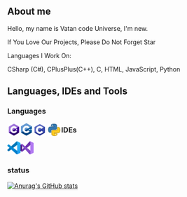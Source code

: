 ## About me
Hello, my name is Vatan code Universe, I'm new.

If You Love Our Projects, Please Do Not Forget Star

Languages I Work On:

CSharp (C#), CPlusPlus(C++), C, HTML, JavaScript, Python


## Languages, IDEs and Tools

### Languages


<img style="padding: 1.5px" align="left" alt="CSharp" width="26px" src="https://raw.githubusercontent.com/Mempler/Mempler/master/assets//csharp.svg"/>
<img style="padding: 1.5px" align="left" alt="C++" width="25px" src="https://raw.githubusercontent.com/Mempler/Mempler/master/assets//cpp.svg"/>
<img style="padding: 1.5px" align="left" alt="C" width="30px" src="https://raw.githubusercontent.com/Mempler/Mempler/master/assets//c.svg"/>
<img style="padding: 1.5px" align="left" alt="C" width="30px" src="https://raw.githubusercontent.com/Mempler/Mempler/master/assets//py.svg"/>


### IDEs

<img align="left" alt="VSCode" width="30px" src="https://raw.githubusercontent.com/Mempler/Mempler/master/assets//visual-studio-code.svg"/>
<img alt="Visual Studio 2019" width="30px" src="https://raw.githubusercontent.com/Mempler/Mempler/master/assets//vs2019.svg"/>


### status


[![Anurag's GitHub stats](https://github-readme-stats.vercel.app/api?username=Xecution1337&show_icons=true&theme=tokyonight)](https://github.com/Xecution1337/github-readme-stats)
